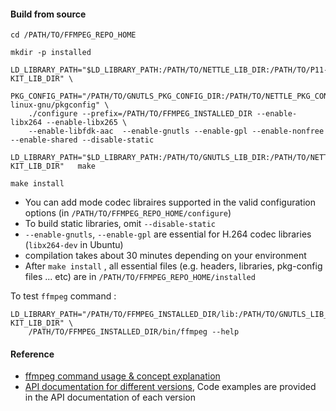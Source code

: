 
#### Build from source
```shell
cd /PATH/TO/FFMPEG_REPO_HOME

mkdir -p installed

LD_LIBRARY_PATH="$LD_LIBRARY_PATH:/PATH/TO/NETTLE_LIB_DIR:/PATH/TO/P11-KIT_LIB_DIR" \
    PKG_CONFIG_PATH="/PATH/TO/GNUTLS_PKG_CONFIG_DIR:/PATH/TO/NETTLE_PKG_CONFIG_DIR:/usr/lib/x86_64-linux-gnu/pkgconfig" \
    ./configure --prefix=/PATH/TO/FFMPEG_INSTALLED_DIR --enable-libx264 --enable-libx265 \
    --enable-libfdk-aac  --enable-gnutls --enable-gpl --enable-nonfree --enable-shared --disable-static

LD_LIBRARY_PATH="$LD_LIBRARY_PATH:/PATH/TO/GNUTLS_LIB_DIR:/PATH/TO/NETTLE_LIB_DIR:/PATH/TO/P11-KIT_LIB_DIR"   make

make install
```
* You can add mode codec libraires supported in the valid configuration options (in `/PATH/TO/FFMPEG_REPO_HOME/configure`)
* To build static libraries, omit `--disable-static`
* `--enable-gnutls`, `--enable-gpl` are essential for H.264 codec libraries (`libx264-dev` in Ubuntu)
* compilation takes about 30 minutes depending on your environment
* After `make install` , all essential files (e.g. headers, libraries, pkg-config files ... etc) are in `/PATH/TO/FFMPEG_REPO_HOME/installed`

To test `ffmpeg` command :
```
LD_LIBRARY_PATH="/PATH/TO/FFMPEG_INSTALLED_DIR/lib:/PATH/TO/GNUTLS_LIB_DIR:/PATH/TO/NETTLE_LIB_DIR:/PATH/TO/P11-KIT_LIB_DIR" \
    /PATH/TO/FFMPEG_INSTALLED_DIR/bin/ffmpeg --help
```


#### Reference
* [ffmpeg command usage & concept explanation](https://ffmpeg.org/ffmpeg.html)
* [API documentation for different versions](https://ffmpeg.org/documentation.html), Code examples are provided in the API documentation of each version
